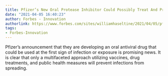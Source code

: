 ```yaml
---
title: Pfizer’s New Oral Protease Inhibitor Could Possibly Treat And Prevent Covid-19
date: "2021-04-05 16:40:23"
author: Forbes - Innovation
authorlink: https://www.forbes.com/sites/williamhaseltine/2021/04/05/pfizers-new-oral-protease-inhibitor-could-possibly-treat-and-prevent-covid-19/
tags:
- Forbes-Innovation
---
```

Pfizer’s announcement that they are developing an oral antiviral drug that could be used at the first sign of infection or exposure is promising news. It is clear that only a multifaceted approach utilizing vaccines, drug treatments, and public health measures will prevent infections from spreading.